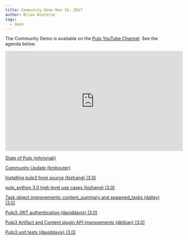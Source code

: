 ```yaml
---
title: Community Demo Nov 10, 2017
author: Brian Bouterse
tags:
  - demo
---
```

The Community Demo is available on the [Pulp YouTube Channel](https://www.youtube.com/channel/UCI43Ffs4VPDv7awXvvBJfRQ). See the agenda below.

<iframe width="560" height="315" src="https://www.youtube.com/embed/KpnTeSIcwd8" frameborder="0" allowfullscreen></iframe>

[State of Pulp (mhrivnak)](http://www.youtube.com/watch?v=KpnTeSIcwd8&t=0m23s)

[Community Update (bmbouter)](http://www.youtube.com/watch?v=KpnTeSIcwd8&t=5m31s)

[Installing pulp3 from source (bizhang) (3.0)](http://www.youtube.com/watch?v=KpnTeSIcwd8&t=8m17s)

[pulp_python 3.0 high level use cases (bizhang) (3.0)](http://www.youtube.com/watch?v=KpnTeSIcwd8&t=9m34s)

[Task object improvements: content_summary and spawned_tasks (dalley) (3.0)](http://www.youtube.com/watch?v=KpnTeSIcwd8&t=11m12s)

[Pulp3 JWT authentication (daviddavis) (3.0)](http://www.youtube.com/watch?v=KpnTeSIcwd8&t=15m41s)

[Pulp3 Artifact and Content plugin API improvements (dkliban) (3.0)](http://www.youtube.com/watch?v=KpnTeSIcwd8&t=19m52s)

[Pulp3 unit tests (daviddavis) (3.0)](http://www.youtube.com/watch?v=KpnTeSIcwd8&t=24m01s)
